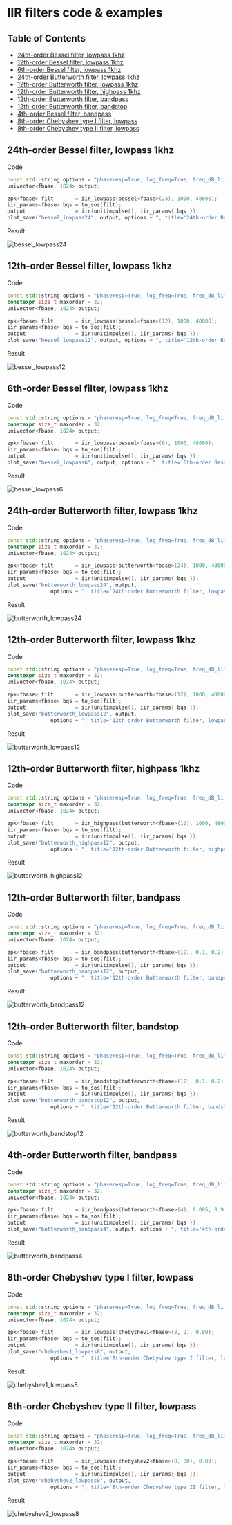 # IIR filters code & examples

## Table of Contents

* [24th-order Bessel filter, lowpass 1khz](#24th-order-bessel-filter-lowpass-1khz)
* [12th-order Bessel filter, lowpass 1khz](#12th-order-bessel-filter-lowpass-1khz)
* [6th-order Bessel filter, lowpass 1khz](#6th-order-bessel-filter-lowpass-1khz)
* [24th-order Butterworth filter, lowpass 1khz](#24th-order-butterworth-filter-lowpass-1khz)
* [12th-order Butterworth filter, lowpass 1khz](#12th-order-butterworth-filter-lowpass-1khz)
* [12th-order Butterworth filter, highpass 1khz](#12th-order-butterworth-filter-highpass-1khz)
* [12th-order Butterworth filter, bandpass](#12th-order-butterworth-filter-bandpass)
* [12th-order Butterworth filter, bandstop](#12th-order-butterworth-filter-bandstop)
* [4th-order Bessel filter, bandpass](#4th-order-bessel-filter-bandpass)
* [8th-order Chebyshev type I filter, lowpass](#8th-order-chebyshev-type-i-filter-lowpass)
* [8th-order Chebyshev type II filter, lowpass](#8th-order-chebyshev-type-ii-filter-lowpass)

## 24th-order Bessel filter, lowpass 1khz

Code
```c++ linenums="1"
const std::string options = "phaseresp=True, log_freq=True, freq_dB_lim=(-160, 10), padwidth=8192";
univector<fbase, 1024> output;

zpk<fbase> filt       = iir_lowpass(bessel<fbase>(24), 1000, 48000);
iir_params<fbase> bqs = to_sos(filt);
output                = iir(unitimpulse(), iir_params{ bqs });
plot_save("bessel_lowpass24", output, options + ", title='24th-order Bessel filter, lowpass 1khz'");

```
Result

![bessel_lowpass24](img/bessel_lowpass24.svg)


## 12th-order Bessel filter, lowpass 1khz

Code
```c++ linenums="1"
const std::string options = "phaseresp=True, log_freq=True, freq_dB_lim=(-160, 10), padwidth=8192";
constexpr size_t maxorder = 32;
univector<fbase, 1024> output;

zpk<fbase> filt       = iir_lowpass(bessel<fbase>(12), 1000, 48000);
iir_params<fbase> bqs = to_sos(filt);
output                = iir(unitimpulse(), iir_params{ bqs });
plot_save("bessel_lowpass12", output, options + ", title='12th-order Bessel filter, lowpass 1khz'");

```
Result

![bessel_lowpass12](img/bessel_lowpass12.svg)

## 6th-order Bessel filter, lowpass 1khz

Code
```c++ linenums="1"
const std::string options = "phaseresp=True, log_freq=True, freq_dB_lim=(-160, 10), padwidth=8192";
constexpr size_t maxorder = 32;
univector<fbase, 1024> output;

zpk<fbase> filt       = iir_lowpass(bessel<fbase>(6), 1000, 48000);
iir_params<fbase> bqs = to_sos(filt);
output                = iir(unitimpulse(), iir_params{ bqs });
plot_save("bessel_lowpass6", output, options + ", title='6th-order Bessel filter, lowpass 1khz'");
```
Result

![bessel_lowpass6](img/bessel_lowpass6.svg)

## 24th-order Butterworth filter, lowpass 1khz

Code
```c++ linenums="1"
const std::string options = "phaseresp=True, log_freq=True, freq_dB_lim=(-160, 10), padwidth=8192";
constexpr size_t maxorder = 32;
univector<fbase, 1024> output;

zpk<fbase> filt       = iir_lowpass(butterworth<fbase>(24), 1000, 48000);
iir_params<fbase> bqs = to_sos(filt);
output                = iir(unitimpulse(), iir_params{ bqs });
plot_save("butterworth_lowpass24", output,
              options + ", title='24th-order Butterworth filter, lowpass 1khz'");
```
Result

![butterworth_lowpass24](img/butterworth_lowpass24.svg)


## 12th-order Butterworth filter, lowpass 1khz

Code
```c++ linenums="1"
const std::string options = "phaseresp=True, log_freq=True, freq_dB_lim=(-160, 10), padwidth=8192";
constexpr size_t maxorder = 32;
univector<fbase, 1024> output;

zpk<fbase> filt       = iir_lowpass(butterworth<fbase>(12), 1000, 48000);
iir_params<fbase> bqs = to_sos(filt);
output                = iir(unitimpulse(), iir_params{ bqs });
plot_save("butterworth_lowpass12", output,
              options + ", title='12th-order Butterworth filter, lowpass 1khz'");
```
Result 

![butterworth_lowpass12](img/butterworth_lowpass12.svg)

## 12th-order Butterworth filter, highpass 1khz

Code
```c++ linenums="1"
const std::string options = "phaseresp=True, log_freq=True, freq_dB_lim=(-160, 10), padwidth=8192";
constexpr size_t maxorder = 32;
univector<fbase, 1024> output;

zpk<fbase> filt       = iir_highpass(butterworth<fbase>(12), 1000, 48000);
iir_params<fbase> bqs = to_sos(filt);
output                = iir(unitimpulse(), iir_params{ bqs });
plot_save("butterworth_highpass12", output,
              options + ", title='12th-order Butterworth filter, highpass 1khz'");
```
Result

![butterworth_highpass12](img/butterworth_highpass12.svg)

## 12th-order Butterworth filter, bandpass

Code
```c++ linenums="1"
const std::string options = "phaseresp=True, log_freq=True, freq_dB_lim=(-160, 10), padwidth=8192";
constexpr size_t maxorder = 32;
univector<fbase, 1024> output;

zpk<fbase> filt       = iir_bandpass(butterworth<fbase>(12), 0.1, 0.2);
iir_params<fbase> bqs = to_sos(filt);
output                = iir(unitimpulse(), iir_params{ bqs });
plot_save("butterworth_bandpass12", output,
              options + ", title='12th-order Butterworth filter, bandpass'");
```
Result

![butterworth_bandpass12](img/butterworth_bandpass12.svg)

## 12th-order Butterworth filter, bandstop

Code
```c++ linenums="1"
const std::string options = "phaseresp=True, log_freq=True, freq_dB_lim=(-160, 10), padwidth=8192";
constexpr size_t maxorder = 32;
univector<fbase, 1024> output;

zpk<fbase> filt       = iir_bandstop(butterworth<fbase>(12), 0.1, 0.2);
iir_params<fbase> bqs = to_sos(filt);
output                = iir(unitimpulse(), iir_params{ bqs });
plot_save("butterworth_bandstop12", output,
              options + ", title='12th-order Butterworth filter, bandstop'");
```
Result

![butterworth_bandstop12](img/butterworth_bandstop12.svg)

## 4th-order Butterworth filter, bandpass

Code
```c++ linenums="1"
const std::string options = "phaseresp=True, log_freq=True, freq_dB_lim=(-160, 10), padwidth=8192";
constexpr size_t maxorder = 32;
univector<fbase, 1024> output;

zpk<fbase> filt       = iir_bandpass(butterworth<fbase>(4), 0.005, 0.9);
iir_params<fbase> bqs = to_sos(filt);
output                = iir(unitimpulse(), iir_params{ bqs });
plot_save("butterworth_bandpass4", output, options + ", title='4th-order Butterworth filter, bandpass'");
```
Result

![butterworth_bandpass4](img/butterworth_bandpass4.svg)

## 8th-order Chebyshev type I filter, lowpass

Code
```c++ linenums="1"
const std::string options = "phaseresp=True, log_freq=True, freq_dB_lim=(-160, 10), padwidth=8192";
constexpr size_t maxorder = 32;
univector<fbase, 1024> output;

zpk<fbase> filt       = iir_lowpass(chebyshev1<fbase>(8, 2), 0.09);
iir_params<fbase> bqs = to_sos(filt);
output                = iir(unitimpulse(), iir_params{ bqs });
plot_save("chebyshev1_lowpass8", output,
              options + ", title='8th-order Chebyshev type I filter, lowpass'");
```
Result

![chebyshev1_lowpass8](img/chebyshev1_lowpass8.svg)

## 8th-order Chebyshev type II filter, lowpass

Code
```c++ linenums="1"
const std::string options = "phaseresp=True, log_freq=True, freq_dB_lim=(-160, 10), padwidth=8192";
constexpr size_t maxorder = 32;
univector<fbase, 1024> output;

zpk<fbase> filt       = iir_lowpass(chebyshev2<fbase>(8, 80), 0.09);
iir_params<fbase> bqs = to_sos(filt);
output                = iir(unitimpulse(), iir_params{ bqs });
plot_save("chebyshev2_lowpass8", output,
              options + ", title='8th-order Chebyshev type II filter, lowpass'");
```
Result

![chebyshev2_lowpass8](img/chebyshev2_lowpass8.svg)
